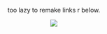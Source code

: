 <div id="header" align="center">
  
too lazy to remake
links r below.

<p align="center"

<p align="center">
<img src="https://files.catbox.moe/zzxij5.png" />
</p>
